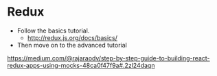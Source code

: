 # Redux 


- Follow the basics tutorial. 
    - http://redux.js.org/docs/basics/
- Then move on to the advanced tutorial



https://medium.com/@rajaraodv/step-by-step-guide-to-building-react-redux-apps-using-mocks-48ca0f47f9a#.2zl24daqn